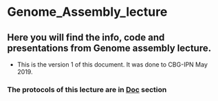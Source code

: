 # Genome_Assembly_lecture

## Here you will find the info, code and presentations from Genome assembly lecture.

* This is the version 1 of this document. It was done to CBG-IPN May 2019.

### The protocols of this lecture are in [Doc](https://github.com/avera1988/Genome_Assembly_lecture/tree/master/Doc) section


